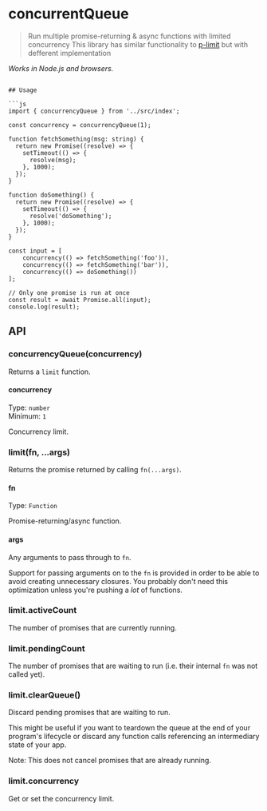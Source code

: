 # concurrentQueue

> Run multiple promise-returning & async functions with limited concurrency
> This library has similar functionality to [p-limit](https://github.com/sindresorhus/p-limit/tree/main) but with defferent implementation

*Works in Node.js and browsers.*
```

## Usage

```js
import { concurrencyQueue } from '../src/index';

const concurrency = concurrencyQueue(1);

function fetchSomething(msg: string) {
  return new Promise((resolve) => {
    setTimeout(() => {
      resolve(msg);
    }, 1000);
  });
}

function doSomething() {
  return new Promise((resolve) => {
    setTimeout(() => {
      resolve('doSomething');
    }, 1000);
  });
}

const input = [
	concurrency(() => fetchSomething('foo')),
	concurrency(() => fetchSomething('bar')),
	concurrency(() => doSomething())
];

// Only one promise is run at once
const result = await Promise.all(input);
console.log(result);
```

## API

### concurrencyQueue(concurrency) 

Returns a `limit` function.

#### concurrency

Type: `number`\
Minimum: `1`

Concurrency limit.

### limit(fn, ...args)

Returns the promise returned by calling `fn(...args)`.

#### fn

Type: `Function`

Promise-returning/async function.

#### args

Any arguments to pass through to `fn`.

Support for passing arguments on to the `fn` is provided in order to be able to avoid creating unnecessary closures. You probably don't need this optimization unless you're pushing a *lot* of functions.

### limit.activeCount

The number of promises that are currently running.

### limit.pendingCount

The number of promises that are waiting to run (i.e. their internal `fn` was not called yet).

### limit.clearQueue()

Discard pending promises that are waiting to run.

This might be useful if you want to teardown the queue at the end of your program's lifecycle or discard any function calls referencing an intermediary state of your app.

Note: This does not cancel promises that are already running.

### limit.concurrency

Get or set the concurrency limit.

